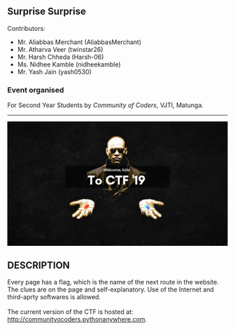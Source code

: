 ## Surprise Surprise
Contributors:
* Mr. Aliabbas Merchant (AliabbasMerchant)
* Mr. Atharva Veer (twinstar26)
* Mr. Harsh Chheda (Harsh-06)
* Ms. Nidhee Kamble (nidheekamble)
* Mr. Yash Jain (yash0530)

### Event organised
For Second Year Students by *Community of Coders*, VJTI, Matunga.

<hr>

![Image here](https://github.com/nidheekamble/CTF19/blob/master/hush/static/begin.png)

DESCRIPTION
-----------
Every page has a flag, which is the name of the next route in the website. The clues are on the page and self-explanatory. Use of the Internet and third-aprty softwares is allowed. 
<br><br>
The current version of the CTF is hosted at: <br>
http://communityocoders.pythonanywhere.com.
